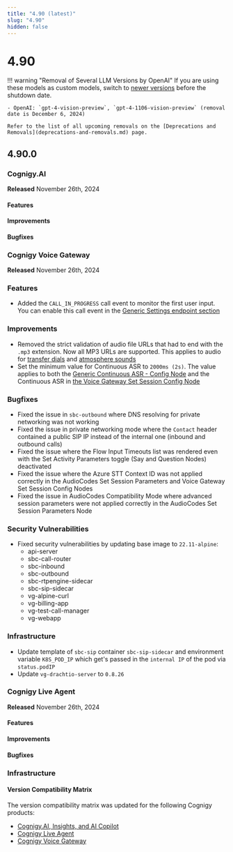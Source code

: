 ```yaml
---
title: "4.90 (latest)"
slug: "4.90"
hidden: false
---
```


# 4.90

!!! warning "Removal of Several LLM Versions by OpenAI"
    If you are using these models as custom models, switch to [newer versions](../ai/empower/llms/model-support-by-feature.md) before the shutdown date.

    - OpenAI: `gpt-4-vision-preview`, `gpt-4-1106-vision-preview` (removal date is December 6, 2024)

    Refer to the list of all upcoming removals on the [Deprecations and Removals](deprecations-and-removals.md) page.

## 4.90.0

### Cognigy.AI

**Released** November 26th, 2024

#### Features

#### Improvements

#### Bugfixes

### Cognigy Voice Gateway

**Released** November 26th, 2024

### Features

- Added the `CALL_IN_PROGRESS` call event to monitor the first user input. You can enable this call event in the [Generic Settings endpoint section](../ai/deploy/endpoint-reference/voice-gateway.md#generic-settings)

### Improvements

- Removed the strict validation of audio file URLs that had to end with the `.mp3` extension. Now all MP3 URLs are supported. This applies to audio for [transfer dials](../ai/build/node-reference/voice/voice-gateway/transfer.md) and [atmosphere sounds](../ai/build/node-reference/voice/voice-gateway/parameter-details/#atmosphere-sounds)
- Set the minimum value for Continuous ASR to `2000ms (2s)`. The value applies to both the [Generic Continuous ASR - Config Node](../ai/build/node-reference/voice/generic/continuous-asr-config.md) and the Continuous ASR in [the Voice Gateway Set Session Config Node](../ai/build/node-reference/voice/voice-gateway/set-session-config.md)

### Bugfixes

- Fixed the issue in `sbc-outbound` where DNS resolving for private networking was not working
- Fixed the issue in private networking mode where the `Contact` header contained a public SIP IP instead of the internal one (inbound and outbound calls)
- Fixed the issue where the Flow Input Timeouts list was rendered even with the Set Activity Parameters toggle (Say and Question Nodes) deactivated
- Fixed the issue where the Azure STT Context ID was not applied correctly in the AudioCodes Set Session Parameters and Voice Gateway Set Session Config Nodes
- Fixed the issue in AudioCodes Compatibility Mode where advanced session parameters were not applied correctly in the AudioCodes Set Session Parameters Node

### Security Vulnerabilities

- Fixed security vulnerabilities by updating base image to `22.11-alpine`:
  - api-server 
  - sbc-call-router  
  - sbc-inbound
  - sbc-outbound  
  - sbc-rtpengine-sidecar    
  - sbc-sip-sidecar  
  - vg-alpine-curl
  - vg-billing-app  
  - vg-test-call-manager
  - vg-webapp

### Infrastructure

- Update template of `sbc-sip` container `sbc-sip-sidecar` and environment variable `K8S_POD_IP` which get's passed in the `internal IP` of the pod via `status.podIP`
- Update `vg-drachtio-server` to `0.8.26`

### Cognigy Live Agent

**Released** November 26th, 2024

#### Features

#### Improvements

#### Bugfixes


### Infrastructure

#### Version Compatibility Matrix

The version compatibility matrix was updated for the following Cognigy products:

- [Cognigy.AI, Insights, and AI Copilot](../ai/installation/version-compatibility-matrix.md)
- [Cognigy Live Agent](../live-agent/installation/deployment/version-compatibility-matrix.md)
- [Cognigy Voice Gateway](../voice-gateway/installation/version-compatibility-matrix.md)